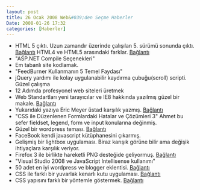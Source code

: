 ```yaml
---
layout: post
title: 26 Ocak 2008 Web&#039;den Seçme Haberler
Date: 2008-01-26 17:32
categories: [Haberler]
---
```


-   HTML 5 çıktı. Uzun zamandır üzerinde çalışılan 5. sürümü sonunda
    çıktı. [Bağlantı][] HTML4 ve HTML5 arasındaki farklar. [Bağlantı][1]
-   "ASP.NET Compile Seçenekleri"
-   Em tabanlı site kodlamak. 
-   "FeedBurner Kullanmanın 5 Temel Faydası"
-   jQuery yardımı ile kolay uygulanabilir kaydırma çubuğu(scroll)
    scripti. Güzel çalışma
-   12 Adımda profesyonel web siteleri üretmek 
-   Web Standartları yeni tarayıcılar ve IE8 hakkında yazılmış güzel bir
    makale. [Bağlantı][7]
-   Yukarıdaki yazıya Eric Meyer üstad karşılık yazmış. [Bağlantı][8]
-   "CSS ile Düzenlenen Formlardaki Hatalar ve Çözümleri 3" Ahmet bu
    sefer fieldset, legend, form ve input konularına değinmiş.
-   Güzel bir wordpress teması. [Bağlantı][10]
-   FaceBook kendi javascript kütüphanesini çıkarmış.
-   Gelişmiş bir lightbox uygulaması. Biraz karışık görüne bilir ama
    değişik ihtiyaçlara karşılık veriyor.
-   Firefox 3 ile birlikte hareketli PNG desteğide geliyormuş.
    [Bağlantı][13]
-   "Visual Studio 2008 ve JavaScript Intellisense kullanımı"
-   50 adet en iyi wordpress ve blogger eklentisi. [Bağlantı][15]
-   CSS ile farklı bir yuvarlak kenarlı kutu uygulaması. [Bağlantı][16]
-   CSS yapısını farklı bir yöntemle göstermek. [Bağlantı][17]


  [Bağlantı]: http://www.w3.org/TR/html5/ "HTML5"
  [1]: http://www.w3.org/TR/html5-diff/ "4 - 5 farkı"
  [7]: http://www.alistapart.com/articles/beyonddoctype "web geleceği"
  [8]: http://www.alistapart.com/articles/fromswitchestotargets
    "bir üstteki yazıya yorum"
  [10]: http://neutronics.syokz.org/ "wprdpress"
  [13]: http://animatedpng.com/ "hareketli PNG"
  [15]: http://www.emmaalvarez.com/2008/01/top-best-50-blogger-wordpress.html
    "wordpress eklentiler"
  [16]: http://www.search-this.com/2008/01/24/simple-round-corners-in-css-revisited/
    "yuvarlık kenarlı kutular"
  [17]: http://www.rikkertkoppes.com/thoughts/css-syntax/
    "css in yapısı"
